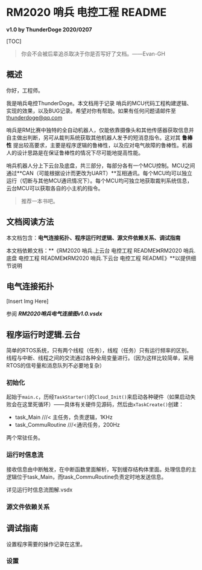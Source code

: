 # RM2020 哨兵 电控工程 README

**v1.0 by ThunderDoge 2020/0207**

[TOC]

> 你会不会被后辈追杀取决于你是否写好了文档。——Evan-GH

## 概述

你好，工程师。

我是哨兵电控ThunderDoge。本文档用于记录 哨兵的MCU代码工程构建逻辑、实现的效果，以及BUG记录。希望对你有帮助。如果有任何问题请邮件至 thunderdoge@qq.com

哨兵是RM比赛中独特的全自动机器人，仅能依靠摄像头和其他传感器获取信息并自主做出判断，另可从裁判系统获取其他机器人发予的短消息指令。这对其 **鲁棒性** 提出较高要求，主要是程序逻辑的鲁棒性，以及应对电气故障的鲁棒性。机器人的设计思路是在保证鲁棒性的情况下尽可能地提高性能。

哨兵机器人分上下云台及底盘，共三部分，每部分各有一个MCU控制。MCU之间通过**CAN（可能根据设计而更改为UART）**互相通讯。每个MCU均可以独立运行（切断与其他MCU通讯情况下）。每个MCU均可独立地获取裁判系统信息，云台MCU可以获取各自的小主机的指令。

> 推荐一本书吧。

## 文档阅读方法

本文档包含：**电气连接拓扑、程序运行时逻辑、源文件依赖关系、调试指南**

本文档依赖文档：**《RM2020 哨兵.上云台 电控工程 README》《RM2020 哨兵.底盘 电控工程 README》《RM2020 哨兵.下云台 电控工程 README》**以提供细节说明

## 电气连接拓扑

[Insert Img Here]

参阅 ***RM2020哨兵电气连接图v1.0.vsdx***

## 程序运行时逻辑.云台

简单的RTOS系统，只有两个线程（任务），线程（任务）只有运行频率的区别。线程与中断、线程之间的交流通过各种全局变量进行。（因为这样比较简单，采用RTOS的信号量和消息队列不必要地复杂）

### 初始化

起始于`main.c`，历经`TaskStarter()`的`Cloud_Init()`来启动各种硬件（如果启动失败会在这里死循环）——具体有关硬件见源码，然后由`xTaskCreate()`创建：

- task_Main	///< 主任务，负责逻辑，1KHz
- task_CommuRoutine	///<通讯任务，200Hz

两个常驻任务。

### 运行时信息流

接收信息由中断触发，在中断函数里面解析，写到缓存结构体里面。处理信息的主逻辑位于task_Main，而task_CommuRoutine负责定时地发送信息。

详见运行时信息流图解.vsdx

### 源文件依赖关系

## 调试指南

设置程序需要的操作记录在这里。

### 设置









